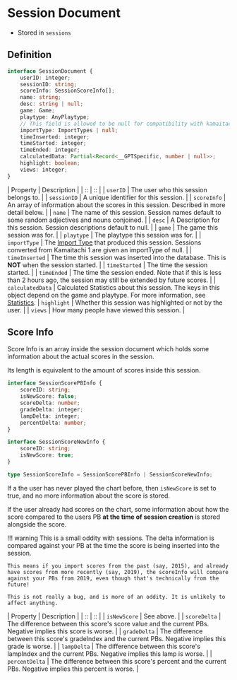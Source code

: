 # Session Document

- Stored in `sessions`

## Definition
```ts
interface SessionDocument {
	userID: integer;
	sessionID: string;
	scoreInfo: SessionScoreInfo[];
	name: string;
	desc: string | null;
	game: Game;
	playtype: AnyPlaytype;
	// This field is allowed to be null for compatibility with kamaitachi1 sessions, where import types didn't exist.
	importType: ImportTypes | null;
	timeInserted: integer;
	timeStarted: integer;
	timeEnded: integer;
	calculatedData: Partial<Record<__GPTSpecific, number | null>>;
	highlight: boolean;
	views: integer;
}
```

| Property | Description |
| :: | :: |
| `userID` | The user who this session belongs to. |
| `sessionID` | A unique identifier for this session. |
| `scoreInfo` | An array of information about the scores in this session. Described in more detail below. |
| `name` | The name of this session. Session names default to some random adjectives and nouns conjoined. |
| `desc` | A Description for this session. Session descriptions default to null. |
| `game` | The game this session was for. |
| `playtype` | The playtype this session was for. |
| `importType` | The [Import Type](../tachi-server/import/import-types.md) that produced this session. Sessions converted from Kamaitachi 1 are given an importType of null. |
| `timeInserted` | The time this session was inserted into the database. This is **NOT** when the session started. |
| `timeStarted` | The time the session started. |
| `timeEnded` | The time the session ended. Note that if this is less than 2 hours ago, the session may still be extended by future scores. |
| `calculatedData` | Calculated Statistics about this session. The keys in this object depend on the game and playtype. For more information, see [Statistics](../wiki/stats/tachi.md).
| `highlight` | Whether this session was highlighted or not by the user. |
| `views` | How many people have viewed this session. |

## Score Info

Score Info is an array inside the session document which holds some information about the actual scores in the session.

Its length is equivalent to the amount of scores inside this session.

```ts
interface SessionScorePBInfo {
	scoreID: string;
	isNewScore: false;
	scoreDelta: number;
	gradeDelta: integer;
	lampDelta: integer;
	percentDelta: number;
}

interface SessionScoreNewInfo {
	scoreID: string;
	isNewScore: true;
}

type SessionScoreInfo = SessionScorePBInfo | SessionScoreNewInfo;
```

If a the user has never played the chart before, then `isNewScore` is set to true, and no more information about the score is stored.

If the user already had scores on the chart, some information about how the score compared to the users PB **at the time of session creation** is stored alongside the score.

!!! warning
	This is a small oddity with sessions. The delta information is compared against your PB at the time the score is being inserted into the session.

	This means if you import scores from the past (say, 2015), and already have scores from more recently (say, 2019), the scoreInfo will compare against your PBs from 2019, even though that's technically from the future!

	This is not really a bug, and is more of an oddity. It is unlikely to affect anything.

| Property | Description |
| :: | :: |
| `isNewScore` | See above. |
| `scoreDelta` | The difference between this score's score value and the current PBs. Negative implies this score is worse. |
| `gradeDelta` | The difference between this score's gradeIndex and the current PBs. Negative implies this grade is worse. |
| `lampDelta` | The difference between this score's lampIndex and the current PBs. Negative implies this lamp is worse. |
| `percentDelta` | The difference between this score's percent and the current PBs. Negative implies this percent is worse. |

